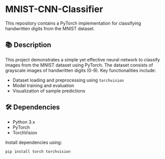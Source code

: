 # MNIST-CNN-Classifier

This repository contains a PyTorch implementation for classifying handwritten digits from the MNIST dataset.

## 📚 Description

This project demonstrates a simple yet effective neural network to classify images from the MNIST dataset using PyTorch. The dataset consists of grayscale images of handwritten digits (0-9). Key functionalities include:

- Dataset loading and preprocessing using `torchvision`
- Model training and evaluation
- Visualization of sample predictions

## 🛠️ Dependencies

- Python 3.x
- PyTorch
- TorchVision

Install dependencies using:

```bash
pip install torch torchvision
